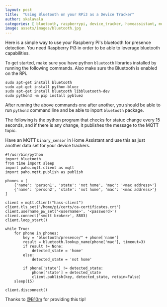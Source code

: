 ```yaml
---
layout: post
title:  "Using Bluetooth on your RPi3 as a Device Tracker"
author: skalavala
categories: [ bluetooth, raspberrypi, device_tracker, homeassistant, mqtt, presence-detection ]
image: assets/images/bluetooth.jpg
---
```

Here is a simple way to use your Raspberry Pi's bluetooth for presence detection. You need Raspberry Pi3 in order to be able to leverage bluetooth capabilities. 

To get started, make sure you have python `bluetooth` libraries installed by running the following commands. Also make sure the Bluetooth is enabled on the RPi.

```
sudo apt-get install bluetooth
sudo apt-get install python-bluez
sudo apt-get install bluetooth libbluetooth-dev
sudo python3 -m pip install pybluez
```

After running the above commands one after another, you should be able to run `python3` command line and be able to inport `bluetooth` package.

The following is the python program that checks for statuc change every 15 seconds, and if there is any change, it publishes the message to the MQTT topic.

Have an MQTT `binary_sensor` in Home Assistant and use this as just another data set for your device trackers.

```
#!/usr/bin/python
import bluetooth
from time import sleep
import paho.mqtt.client as mqtt
import paho.mqtt.publish as publish

phones = [
    {'name': 'person1', 'state': 'not home', 'mac': '<mac address>'}
    {'name': 'person2', 'state': 'not home', 'mac': '<mac address>'}
]

client = mqtt.Client("hass-client")
client.tls_set('/home/pi/certs/ca-certificates.crt')
client.username_pw_set('<username>', '<password>')
client.connect('<mqtt broker>', 8883)
client.loop_start()

while True:
    for phone in phones:
        key = "bluetooth/presence/" + phone['name']
        result = bluetooth.lookup_name(phone['mac'], timeout=3)
        if result != None:
            detected_state = 'home'
        else:
            detected_state = 'not home'

        if phone['state'] != detected_state:
            phone['state'] = detected_state
            client.publish(key, detected_state, retain=False)
    sleep(15)

client.disconnect()
```
Thanks to <a target="_blank" href="https://github.com/b10m">@B10m</a> for providing this tip!
